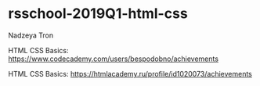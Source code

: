 # rsschool-2019Q1-html-css
Nadzeya Tron

HTML CSS Basics: https://www.codecademy.com/users/bespodobno/achievements

HTML CSS Basics: https://htmlacademy.ru/profile/id1020073/achievements
